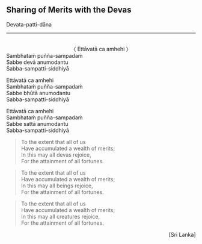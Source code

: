 ## Sharing of Merits with the Devas<a id="sharing-merits-devas"></a>
Devata-patti-dāna

---
<br>

<center>
〈 Ettāvatā ca amhehi 〉
</center>
Sambhataṁ puñña-sampadaṁ<br>
Sabbe devā anumodantu<br>
Sabba-sampatti-siddhiyā

Ettāvatā ca amhehi\
Sambhataṁ puñña-sampadaṁ\
Sabbe bhūtā anumodantu\
Sabba-sampatti-siddhiyā

Ettāvatā ca amhehi\
Sambhataṁ puñña-sampadaṁ\
Sabbe sattā anumodantu\
Sabba-sampatti-siddhiyā

<div class="english">

> To the extent that all of us\
> Have accumulated a wealth of merits;\
> In this may all devas rejoice,\
> For the attainment of all fortunes.

> To the extent that all of us\
> Have accumulated a wealth of merits;\
> In this may all beings rejoice,\
> For the attainment of all fortunes.

> To the extent that all of us\
> Have accumulated a wealth of merits;\
> In this may all creatures rejoice,\
> For the attainment of all fortunes.

</div>

<p style="text-align:right;">[Sri Lanka]</p>
